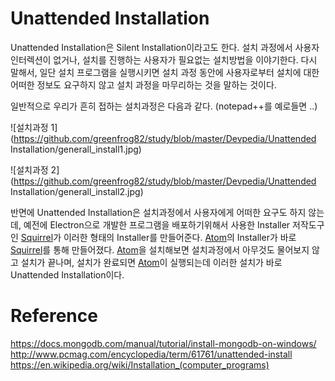 # Unattended Installation

Unattended Installation은 Silent Installation이라고도 한다.
설치 과정에서 사용자 인터렉션이 없거나, 설치를 진행하는 사용자가 필요없는 설치방법을 이야기한다.
다시 말해서, 일단 설치 프로그램을 실행시키면 설치 과정 동안에 사용자로부터 설치에 대한 어떠한 정보도 요구하지 않고 설치 과정을 마무리하는 것을 말하는 것이다.

일반적으로 우리가 흔히 접하는 설치과정은 다음과 같다. (notepad++를 예로들면 ..)

![설치과정 1](https://github.com/greenfrog82/study/blob/master/Devpedia/Unattended Installation/generall_install1.jpg)

![설치과정 2](https://github.com/greenfrog82/study/blob/master/Devpedia/Unattended Installation/generall_install2.jpg)

반면에 Unattended Installation은 설치과정에서 사용자에게 어떠한 요구도 하지 않는데, 예전에 Electron으로 개발한 프로그램을 배포하기위해서 사용한 Installer 저작도구인 [Squirrel](https://github.com/Squirrel/Squirrel.Windows)가 이러한 형태의 Installer를 만들어준다.
[Atom](https://atom.io/)의 Installer가 바로 [Squirrel](https://github.com/Squirrel/Squirrel.Windows)를 통해 만들어졌다. [Atom](https://atom.io/)을 설치해보면 설치과정에서 아무것도 물어보지 않고 설치가 끝나며, 설치가 완료되면 [Atom](https://atom.io/)이 실행되는데 이러한 설치가 바로 Unattended Installation이다.

# Reference

https://docs.mongodb.com/manual/tutorial/install-mongodb-on-windows/
http://www.pcmag.com/encyclopedia/term/61761/unattended-install
https://en.wikipedia.org/wiki/Installation_(computer_programs)
